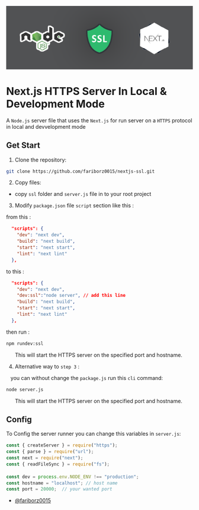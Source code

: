 
<p align="center">
  <a href="https://github.com/fariborz0015/Nest-Telegram-Bot" target="blank"><img src="https://github.com/fariborz0015/nextjs-ssl/blob/main/cover.png"  alt="Nest Logo" /></a>
</p>

# Next.js HTTPS Server In Local & Development Mode

A `Node.js` server file that uses the `Next.js` for run server on a `HTTPS` protocol in local and devvelopment mode 
## Get Start

1. Clone the repository:

```bash
git clone https://github.com/fariborz0015/nextjs-ssl.git
```

2. Copy files:
- copy `ssl` folder and `server.js` file in to your root project 

3. Modify  `package.json`  file `script` section like this : 

from this : 
```json 
  "scripts": {
    "dev": "next dev",
    "build": "next build",
    "start": "next start",
    "lint": "next lint"
  },
```

to this :
```json
  "scripts": {
    "dev": "next dev",
    "dev:ssl":"node server", // add this line 
    "build": "next build",
    "start": "next start",
    "lint": "next lint"
  },

```
then run :
```bash
npm rundev:ssl
```
&nbsp; &nbsp; &nbsp; This will start the HTTPS server on the specified port and hostname.

4. Alternative way to `step 3` :
   
&nbsp;&nbsp;  you can without change the `package.js` run this `cli` command:
```bash 
node server.js
```
&nbsp; &nbsp; &nbsp; This will start the HTTPS server on the specified port and hostname.

## Config 

To Config the server runner you can change this variables in `server.js`:

```js
const { createServer } = require("https");
const { parse } = require("url");
const next = require("next");
const { readFileSync } = require("fs");

const dev = process.env.NODE_ENV !== "production";
const hostname = "localhost"; // host name 
const port = 20000;  // your wanted port 


```



- [@fariborz0015](https://www.github.com/fariborz0015)

 


 
